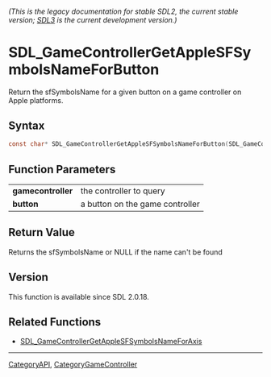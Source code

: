 ###### (This is the legacy documentation for stable SDL2, the current stable version; [SDL3](https://wiki.libsdl.org/SDL3/) is the current development version.)
# SDL_GameControllerGetAppleSFSymbolsNameForButton

Return the sfSymbolsName for a given button on a game controller on Apple platforms.

## Syntax

```c
const char* SDL_GameControllerGetAppleSFSymbolsNameForButton(SDL_GameController *gamecontroller, SDL_GameControllerButton button);

```

## Function Parameters

|                        |                                 |
| ---------------------- | ------------------------------- |
| **gamecontroller**     | the controller to query         |
| **button**             | a button on the game controller |

## Return Value

Returns the sfSymbolsName or NULL if the name can't be found

## Version

This function is available since SDL 2.0.18.

## Related Functions

* [SDL_GameControllerGetAppleSFSymbolsNameForAxis](SDL_GameControllerGetAppleSFSymbolsNameForAxis)

----
[CategoryAPI](CategoryAPI), [CategoryGameController](CategoryGameController)


